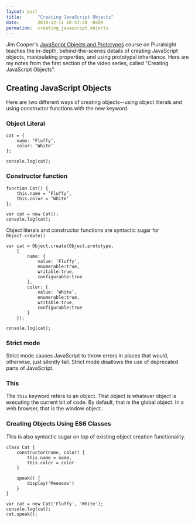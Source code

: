 ```yaml
---
layout: post
title:      "Creating JavaScript Objects"
date:       2018-12-11 10:57:58 -0400
permalink:  creating_javascript_objects
---
```


Jim Cooper's [JavaScript Objects and Prototypes](https://app.pluralsight.com/library/courses/javascript-objects-prototypes/table-of-contents) course on Pluralsight teaches the in-depth, behind-the-scenes details of creating JavaScript objects, manipulating properties, and using prototypal inheritance. Here are my notes from the first section of the video series, called "Creating JavaScript Objects".

## Creating JavaScript Objects
Here are two different ways of creating objects--using object literals and using constructor functions with the new keyword.
### Object Literal
```
cat = {
    name: ‘Fluffy’, 
    color: ‘White’
};

console.log(cat);
```
### Constructor function
```
function Cat() { 
    this.name = ‘Fluffy’,
    this.color = ‘White’ 
};

var cat = new Cat();
console.log(cat);
```
Object literals and constructor functions are syntactic sugar for `Object.create()`
```
var cat = Object.create(Object.prototype,
    { 
        name: { 
            value: ‘Fluffy’, 
            enumerable:true, 
            writable:true, 
            configurable:true 
        },
        color: { 
            value: ‘White’, 
            enumerable:true, 
            writable:true, 
            configurable:true
        }
    });
    
console.log(cat);
```
### Strict mode
Strict mode causes JavaScript to throw errors in places that would, otherwise, just silently fail. Strict mode disallows the use of deprecated parts of JavaScript.

### This
The `this` keyword refers to an object. That object is whatever object is executing the current bit of code. By default, that is the global object. In a web browser, that is the window object.

### Creating Objects Using ES6 Classes
This is also syntactic sugar on top of existing object creation functionality.
```
class Cat {
    constructor(name, color) {
        this.name = name,
        this.color = color
    }
    
    speak() {
        display('Meeooow')
    }
}

var cat = new Cat('Fluffy', 'White');
console.log(cat);
cat.speak();
```
